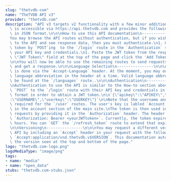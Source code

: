 ```yaml
---
slug: "thetvdb-com"
name: "TheTVDB API v3"
provider: "thetvdb.com"
description: "API v3 targets v2 functionality with a few minor additions. The API\
  \ is accessible via https://api.thetvdb.com and provides the following REST endpoints\
  \ in JSON format.\n\n\nHow to use this API documentation\n----------------\n\n\n\
  You may browse the API routes without authentication, but if you wish to send requests\
  \ to the API and see response data, then you must authenticate.\n1. Obtain a JWT\
  \ token by `POST`ing  to the `/login` route in the `Authentication` section with\
  \ your API key and credentials.\n1. Paste the JWT token from the response into the\
  \ \"JWT Token\" field at the top of the page and click the 'Add Token' button.\n\
  \n\nYou will now be able to use the remaining routes to send requests to the API\
  \ and get a response.\n\n\nLanguage Selection\n----------------\n\n\nLanguage selection\
  \ is done via the `Accept-Language` header. At the moment, you may only pass one\
  \ language abbreviation in the header at a time. Valid language abbreviations can\
  \ be found at the `/languages` route..\n\n\nAuthentication\n----------------\n\n\
  \nAuthentication to use the API is similar to the How-to section above. Users must\
  \ `POST` to the `/login` route with their API key and credentials in the following\
  \ format in order to obtain a JWT token.\n\n`{\"apikey\":\"APIKEY\",\"username\"\
  :\"USERNAME\",\"userkey\":\"USERKEY\"}`\n\nNote that the username and key are ONLY\
  \ required for the `/user` routes. The user's key is labled `Account Identifier`\
  \ in the account section of the main site.\nThe token is then used in all subsequent\
  \ requests by providing it in the `Authorization` header. The header will look like:\
  \ `Authorization: Bearer <yourJWTtoken>`. Currently, the token expires after 24\
  \ hours. You can `GET` the `/refresh_token` route to extend that expiration date.\n\
  \n\nVersioning\n----------------\n\n\nYou may request a different version of the\
  \ API by including an `Accept` header in your request with the following format:\
  \ `Accept:application/vnd.thetvdb.v$VERSION`. This documentation automatically uses\
  \ the version seen at the top and bottom of the page."
logo: "thetvdb.com-logo.png"
logoMediaType: "image/png"
tags:
- name: "media"
- name: "open_data"
stubs: "thetvdb.com-stubs.json"
---
```

